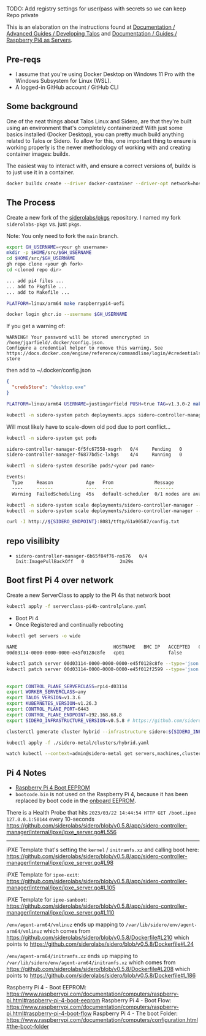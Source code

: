 # 

TODO: Add registry settings for user/pass with secrets so we can keep Repo private

This is an elaboration on the instructions found at [Documentation / Advanced Guides / Developing Talos](https://www.talos.dev/v1.3/advanced/developing-talos/) and [Documentation / Guides / Raspberry Pi4 as Servers](https://www.sidero.dev/v0.5/guides/rpi4-as-servers/).

## Pre-reqs

* I assume that you're using Docker Desktop on Windows 11 Pro with the Windows Subsystem for Linux (WSL).
* A logged-in GitHub account / GitHub CLI

## Some background

One of the neat things about Talos Linux and Sidero, are that they're built using an environment that's completely containerized! With just some basics installed (Docker Desktop), you can pretty much build anything related to Talos or Sidero. To allow for this, one important thing to ensure is working properly is the newer methodology of working with and creating container images: buildx.

The easiest way to interact with, and ensure a correct versions of, buildx is to just use it in a container.

```bash
docker buildx create --driver docker-container --driver-opt network=host --name entitlement.security.insecure --buildkitd-flags '--allow-insecure-entitlement security.insecure' --use
```

## The Process

Create a new fork of the [siderolabs/pkgs](https://github.com/siderolabs/pkgs) repository. I named my fork `siderolabs-pkgs` vs. just `pkgs`.

Note: You only need to fork the `main` branch.

```bash
export GH_USERNAME=<your gh username>
mkdir -p $HOME/src/$GH_USERNAME
cd $HOME/src/$GH_USERNAME
gh repo clone <your gh fork>
cd <cloned repo dir>

... add pi4 files ...
... add to Pkgfile ...
... add to Makefile ...

PLATFORM=linux/arm64 make raspberrypi4-uefi

docker login ghcr.io --username $GH_USERNAME
```

If you get a warning of:
```
WARNING! Your password will be stored unencrypted in /home/jgarfield/.docker/config.json.
Configure a credential helper to remove this warning. See
https://docs.docker.com/engine/reference/commandline/login/#credentials-store
```

then add to ~/.docker/config.json

```json
{
  "credsStore": "desktop.exe"
}
```

```bash
PLATFORM=linux/arm64 USERNAME=justingarfield PUSH=true TAG=v1.3.0-2 make raspberrypi4b-uefi

kubectl -n sidero-system patch deployments.apps sidero-controller-manager --patch "$(cat patch-tftp-raspberrypi4b-uefi.yaml)"
```

Will most likely have to scale-down old pod due to port conflict...

```bash
kubectl -n sidero-system get pods

sidero-controller-manager-6f5fc67558-msgrh   0/4     Pending   0          2m20s
sidero-controller-manager-f6877bd5c-lxhgs    4/4     Running   0          14h
```

```bash
kubectl -n sidero-system describe pods/<your pod name>

Events:
  Type     Reason            Age   From               Message
  ----     ------            ----  ----               -------
  Warning  FailedScheduling  45s   default-scheduler  0/1 nodes are available: 1 node(s) didn't have free ports for the requested pod ports. preemption: 0/1 nodes are available: 1 No preemption victims found for incoming pod..
```

```bash
kubectl -n sidero-system scale deployments/sidero-controller-manager --replicas=0
kubectl -n sidero-system scale deployments/sidero-controller-manager --replicas=1

curl -I http://${SIDERO_ENDPOINT}:8081/tftp/61a90587/config.txt
```

## repo visilibity

* `sidero-controller-manager-6b65f84f76-nx676   0/4     Init:ImagePullBackOff   0             2m29s`

## Boot first Pi 4 over network

Create a new ServerClass to apply to the Pi 4s that network boot

```bash
kubectl apply -f serverclass-pi4b-controlplane.yaml
```

* Boot Pi 4
* Once Registered and continually rebooting

```bash
kubectl get servers -o wide

NAME                                   HOSTNAME   BMC IP   ACCEPTED   CORDONED   ALLOCATED   CLEAN   POWER   AGE
00d03114-0000-0000-0000-e45f0128c8fe   cp01                false                                     on      4m32s

kubectl patch server 00d03114-0000-0000-0000-e45f0128c8fe --type='json' -p='[{"op": "replace", "path": "/spec/accepted", "value": true}]'
kubectl patch server 00d03114-0000-0000-0000-e45f012f2599 --type='json' -p='[{"op": "replace", "path": "/spec/accepted", "value": true}]'
```

## 

```bash
export CONTROL_PLANE_SERVERCLASS=rpi4-d03114
export WORKER_SERVERCLASS=any
export TALOS_VERSION=v1.3.6
export KUBERNETES_VERSION=v1.26.3
export CONTROL_PLANE_PORT=6443
export CONTROL_PLANE_ENDPOINT=192.168.68.8
export SIDERO_INFRASTRUCTURE_VERSION=v0.5.8 # https://github.com/siderolabs/sidero/releases/latest/

clusterctl generate cluster hybrid --infrastructure sidero:${SIDERO_INFRASTRUCTURE_VERSION} > ./sidero-metal/clusters/hybrid.yaml

kubectl apply -f ./sidero-metal/clusters/hybrid.yaml

watch kubectl --context=admin@sidero-metal get servers,machines,clusters
```

## Pi 4 Notes

* [Raspberry Pi 4 Boot EEPROM](https://www.raspberrypi.com/documentation/computers/raspberry-pi.html#raspberry-pi-4-boot-eeprom)
* `bootcode.bin` is not used on the Raspberry Pi 4, because it has been replaced by boot code in the [onboard EEPROM](https://www.raspberrypi.com/documentation/computers/raspberry-pi.html#raspberry-pi-4-boot-eeprom).

There is a Health Probe that hits `2023/03/22 14:44:54 HTTP GET /boot.ipxe 127.0.0.1:50144` every 10-seconds
https://github.com/siderolabs/sidero/blob/v0.5.8/app/sidero-controller-manager/internal/ipxe/ipxe_server.go#L556

----

iPXE Template that's setting the `kernel` / `initramfs.xz` and calling boot here: https://github.com/siderolabs/sidero/blob/v0.5.8/app/sidero-controller-manager/internal/ipxe/ipxe_server.go#L98

iPXE Template for `ipxe-exit`: https://github.com/siderolabs/sidero/blob/v0.5.8/app/sidero-controller-manager/internal/ipxe/ipxe_server.go#L105

iPXE Template for `ipxe-sanboot`: https://github.com/siderolabs/sidero/blob/v0.5.8/app/sidero-controller-manager/internal/ipxe/ipxe_server.go#L110

`/env/agent-arm64/vmlinuz` ends up mapping to `/var/lib/sidero/env/agent-arm64/vmlinuz` which comes from https://github.com/siderolabs/sidero/blob/v0.5.8/Dockerfile#L210 which points to https://github.com/siderolabs/sidero/blob/v0.5.8/Dockerfile#L24

`/env/agent-arm64/initramfs.xz` ends up mapping to `/var/lib/sidero/env/agent-arm64/initramfs.xz` which comes from https://github.com/siderolabs/sidero/blob/v0.5.8/Dockerfile#L208 which points to https://github.com/siderolabs/sidero/blob/v0.5.8/Dockerfile#L186

Raspberry Pi 4 - Boot EEPROM: https://www.raspberrypi.com/documentation/computers/raspberry-pi.html#raspberry-pi-4-boot-eeprom
Raspberry Pi 4 - Boot Flow: https://www.raspberrypi.com/documentation/computers/raspberry-pi.html#raspberry-pi-4-boot-flow
Raspberry Pi 4 - The boot Folder: https://www.raspberrypi.com/documentation/computers/configuration.html#the-boot-folder
